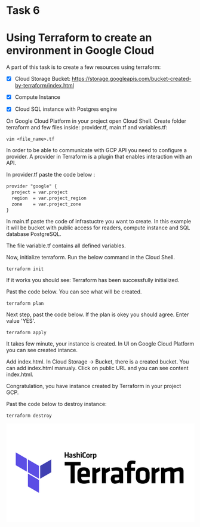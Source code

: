  # **Task 6**

# **Using Terraform to create an environment in Google Cloud**

A part of this task is to create a few resources using terraform:
- [x] Cloud Storage Bucket: https://storage.googleapis.com/bucket-created-by-terraform/index.html
- [x] Compute Instance
- [x] Cloud SQL instance with Postgres engine


On Google Cloud Platform in your project open Cloud Shell. Create folder terraform and few files inside: provider.tf, main.tf and variables.tf:
```
vim <file_name>.tf
```
In order to be able to communicate with GCP API you need to configure a provider. A provider in Terraform is a plugin that enables interaction with an API.

In provider.tf paste the code below : 
```
provider "google" {
  project = var.project
  region  = var.project_region
  zone    = var.project_zone
}
```
In main.tf paste the code of infrastuctre you want to create. In this example it will be bucket with public access for readers, compute instance and SQL database PostgreSQL. 


The file variable.tf contains all defined variables.


Now, initialize terraform. Run the below command in the Cloud Shell.
```
terraform init
```
If it works you should see: Terraform has been successfully initialized. 

Past the code below. You can see what will be created.
```
terraform plan
```
Next step, past the code below. If the plan is okey you should agree. Enter value 'YES'.
```
terraform apply
```

It takes few minute, your instance is created. In UI on Google Cloud Platform you can see created intance. 

Add index.html. In Cloud Storage -> Bucket, there is a created bucket. You can add index.html manualy. Click on public URL and you can see content index.html.

Congratulation, you have instance created by Terraform in your project GCP.


Past the code below to destroy instance: 
```
terraform destroy 
```
![Example screenshot](./img/terraform.png)



